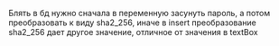 Блять в бд нужно сначала в переменную засунуть пароль, а потом преобразовать к виду sha2_256, иначе в 
insert преобразование sha2_256 дает другое значение, отличное от значения в textBox
